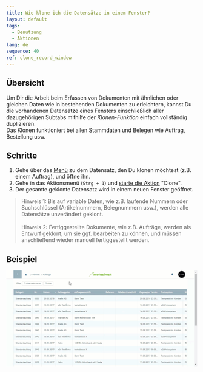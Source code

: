 ```yaml
---
title: Wie klone ich die Datensätze in einem Fenster?
layout: default
tags:
  - Benutzung
  - Aktionen
lang: de
sequence: 40
ref: clone_record_window
---
```


## Übersicht
Um Dir die Arbeit beim Erfassen von Dokumenten mit ähnlichen oder gleichen Daten wie in bestehenden Dokumenten zu erleichtern, kannst Du die vorhandenen Datensätze eines Fensters einschließlich aller dazugehörigen Subtabs mithilfe der *Klonen-Funktion* einfach vollständig duplizieren.<br>
Das Klonen funktioniert bei allen Stammdaten und Belegen wie Auftrag, Bestellung usw.

## Schritte
1. Gehe über das [Menü](Menu) zu dem Datensatz, den Du klonen möchtest (z.B. einem Auftrag), und öffne ihn.
1. Gehe in das Aktionsmenü (`Strg + 1`) und [starte die Aktion](AktionStarten) "Clone".
1. Der gesamte geklonte Datensatz wird in einem neuen Fenster geöffnet.
 >Hinweis 1: Bis auf variable Daten, wie z.B. laufende Nummern oder Suchschlüssel (Artikelnummern, Belegnummern usw.), werden alle Datensätze unverändert geklont.<br><br>
 >Hinweis 2: Fertiggestellte Dokumente, wie z.B. Aufträge, werden als Entwurf geklont, um sie ggf. bearbeiten zu können, und müssen anschließend wieder manuell fertiggestellt werden.


## Beispiel
 ![](assets/Klonen_Datensatz_Fenster.gif)
